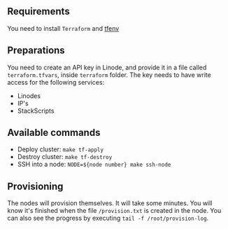 ## Requirements
You need to install `Terraform` and [tfenv](https://github.com/tfutils/tfenv) 

## Preparations
You need to create an API key in Linode, and provide it in a file
called `terraform.tfvars`, inside `terraform` folder.
The key needs to have write access for the following services:
- Linodes
- IP's
- StackScripts

## Available commands

* Deploy cluster: `make tf-apply`
* Destroy cluster: `make tf-destroy`
* SSH into a node: `NODE=${node number} make ssh-node`

## Provisioning
The nodes will provision themselves. It will take some minutes.
You will know it's finished when the file `/provision.txt` is created
in the node.
You can also see the progress by executing `tail -f /root/provision-log`.
